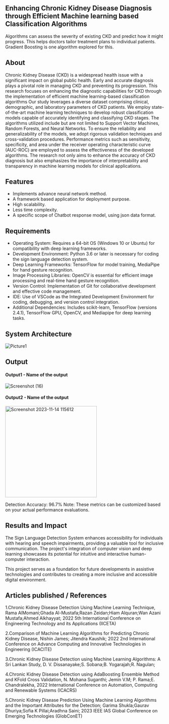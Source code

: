 ## Enhancing Chronic Kidney Disease Diagnosis through Efficient Machine learning based Classification Algorithms
Algorithms can assess the severity of existing CKD and predict how it might progress. This helps doctors tailor treatment plans to individual patients. Gradient Boosting is one algorithm explored for this.

## About
Chronic Kidney Disease (CKD) is a widespread health issue with a significant impact
on global public health. Early and accurate diagnosis plays a pivotal role in managing
CKD and preventing its progression. This research focuses on enhancing the diagnostic
capabilities for CKD through the implementation of efficient machine learning-based
classification algorithms Our study leverages a diverse dataset comprising clinical,
demographic, and laboratory parameters of CKD patients. We employ state-of-the-art
machine learning techniques to develop robust classification models capable of
accurately identifying and classifying CKD stages. The algorithms utilized include but
are not limited to Support Vector Machines, Random Forests, and Neural Networks.
To ensure the reliability and generalizability of the models, we adopt rigorous
validation techniques and cross-validation procedures. Performance metrics such as
sensitivity, specificity, and area under the receiver operating characteristic curve
(AUC-ROC) are employed to assess the effectiveness of the developed algorithms.
The research not only aims to enhance the accuracy of CKD diagnosis but also
emphasizes the importance of interpretability and transparency in machine learning
models for clinical applications.

## Features
<!--List the features of the project as shown below-->
- Implements advance neural network method.
- A framework based application for deployment purpose.
- High scalability.
- Less time complexity.
- A specific scope of Chatbot response model, using json data format.

## Requirements
<!--List the requirements of the project as shown below-->
* Operating System: Requires a 64-bit OS (Windows 10 or Ubuntu) for compatibility with deep learning frameworks.
* Development Environment: Python 3.6 or later is necessary for coding the sign language detection system.
* Deep Learning Frameworks: TensorFlow for model training, MediaPipe for hand gesture recognition.
* Image Processing Libraries: OpenCV is essential for efficient image processing and real-time hand gesture recognition.
* Version Control: Implementation of Git for collaborative development and effective code management.
* IDE: Use of VSCode as the Integrated Development Environment for coding, debugging, and version control integration.
* Additional Dependencies: Includes scikit-learn, TensorFlow (versions 2.4.1), TensorFlow GPU, OpenCV, and Mediapipe for deep learning tasks.

## System Architecture
<!--Embed the system architecture diagram as shown below-->

![Picture1](https://github.com/logeshwaran23/Project_phase2/assets/113624864/2bb7e2a1-4604-4294-bee4-8c9333fd78b2)


## Output

<!--Embed theutput picture at respective places as shown below as shown below-->
#### Output1 - Name of the output

![Screenshot (16)](https://github.com/logeshwaran23/Project_phase2/assets/113624864/701908e3-922e-4c4d-8931-e185213a0f48)

#### Output2 - Name of the output
<img width="290" alt="Screenshot 2023-11-14 115612" src="https://github.com/logeshwaran23/Project_phase2/assets/113624864/b71ad9f2-d529-43c4-be23-16e1db19520a">

Detection Accuracy: 96.7%
Note: These metrics can be customized based on your actual performance evaluations.


## Results and Impact
<!--Give the results and impact as shown below-->
The Sign Language Detection System enhances accessibility for individuals with hearing and speech impairments, providing a valuable tool for inclusive communication. The project's integration of computer vision and deep learning showcases its potential for intuitive and interactive human-computer interaction.

This project serves as a foundation for future developments in assistive technologies and contributes to creating a more inclusive and accessible digital environment.

## Articles published / References
1.Chronic Kidney Disease Detection Using Machine Learning Technique, Rama AlMomani;Ghada Al-Mustafa;Razan Zeidan;Hiam Alquran;Wan Azani Mustafa;Ahmed Alkhayyat; 2022 5th International Conference on Engineering Technology and its Applications (IICETA)
 
2.Comparison of Machine Learning Algorithms for Predicting Chronic Kidney Disease, Nishin James; Jitendra Kaushik; 2022 2nd International Conference on Advance Computing and Innovative Technologies in Engineering (ICACITE)
 
3.Chronic Kidney Disease Detection using Machine Learning Algorithms: A Sri Lankan Study, D. V. Dissanayake;S. Sobana;B. Yogarajah;R. Nagulan;

4.Chronic Kidney Disease Detection using AdaBoosting Ensemble Method and KFold Cross Validation, N. Mohana Suganthi; Jemin V.M; P. Rama;E. Chandralekha, 2022 International Conference on Automation, Computing and Renewable Systems (ICACRS) 
 
5.Chronic Kidney Disease Prediction Using Machine Learning Algorithms and the Important Attributes for the Detection; Garima Shukla;Gaurav Dhuriya;Sofia K Pillai;Aradhna Saini; 2023 IEEE IAS Global Conference on Emerging Technologies (GlobConET)
 
